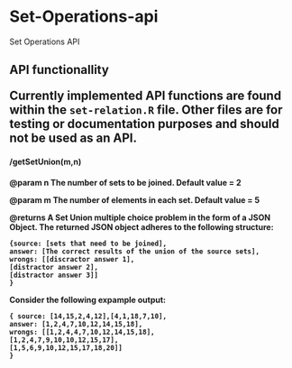 # Set-Operations-api
Set Operations API

<h2>API functionallity

Currently implemented API functions are found within the `set-relation.R` file. Other files are for testing or documentation purposes and should not be used as an API. 


  <h4>/getSetUnion(m,n) <h4>
  <p> @param   n     The number of sets to be joined. Default value = 2
  <p> @param   m     The number of elements in each set. Default value = 5
  <p> @returns       A Set Union multiple choice problem in the form of a JSON Object. The returned JSON object adheres to the following structure: 
  
  `{source: [sets that need to be joined],` <br>
    `answer: [The correct results of the union of the source sets],`<br>
    `wrongs: [[discractor answer 1],` <br>
             `[distractor answer 2],` <br>
             `[distractor answer 3]]` <br>
  `}`
        
  
  Consider the following expample output:
  
  `{ source: [14,15,2,4,12],[4,1,18,7,10],`<br>
     `answer: [1,2,4,7,10,12,14,15,18],` <br>
     `wrongs: [[1,2,4,4,7,10,12,14,15,18],`<br>
              `[1,2,4,7,9,10,10,12,15,17],` <br>
              `[1,5,6,9,10,12,15,17,18,20]]`<br>
  `}`
  
